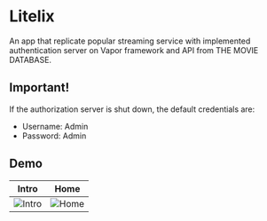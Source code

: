 # Litelix
An app that replicate popular streaming service with implemented authentication server on Vapor framework and API from THE MOVIE DATABASE.

## Important!
If the authorization server is shut down, the default credentials are:
- Username: Admin
- Password: Admin

## Demo

|Intro| Home |
|----| ---- |
|![Intro](Docs/Intro.gif)| ![Home](Docs/Home.gif)|
